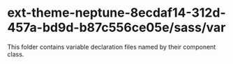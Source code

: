 # ext-theme-neptune-8ecdaf14-312d-457a-bd9d-b87c556ce05e/sass/var

This folder contains variable declaration files named by their component class.
